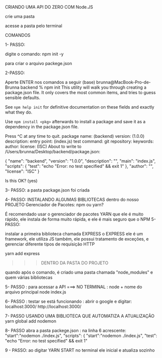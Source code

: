 
CRIANDO UMA API DO ZERO COM Node.JS

crie uma pasta

acesse a pasta pelo terminal

COMANDOS

1- PASSO:

digite o comando: npm init -y

para criar o arquivo packege.json

2-PASSO: 

Aperte ENTER nos comandos a seguir
(base) brunna@MacBook-Pro-de-Brunna backend % npm init 
This utility will walk you through creating a package.json file.
It only covers the most common items, and tries to guess sensible defaults.

See `npm help init` for definitive documentation on these fields
and exactly what they do.

Use `npm install <pkg>` afterwards to install a package and
save it as a dependency in the package.json file.

Press ^C at any time to quit.
package name: (backend) 
version: (1.0.0) 
description: 
entry point: (index.js) 
test command: 
git repository: 
keywords: 
author: 
license: (ISC) 
About to write to /Users/brunna/Desktop/backend/package.json:

{
  "name": "backend",
  "version": "1.0.0",
  "description": "",
  "main": "index.js",
  "scripts": {
    "test": "echo \"Error: no test specified\" && exit 1"
  },
  "author": "",
  "license": "ISC"
}

Is this OK? (yes)

3- PASSO: 
a pasta package.json foi criada

4- PASSO: 
 INSTALANDO ALGUMAS BIBLIOTECAS dentro do nosso PROJETO
Gerenciador de Pacotes: 
npm ou yarn?

É recomendado usar o gerenciador de pacotes YARN que ele é muito rápido, ele instala de forma muito rápida, e ele é mais seguro que o NPM
5- PASSO:

instalar a primeira biblioteca chamada EXPRESS
o EXPRESS ele é um framework, ele utiliza JS também, ele possui tratamento de exceções, e gerenciar diferente tipos de requisição HTTP

yarn add express
>>> DENTRO DA PASTA DO PROJETO

quando após o comando, é criado uma pasta chamada "node_modules" e quem várias bibliotecas

5- PASSO  :
para acessar a API 
===> NO TERMINAL : node + nome do arquivo principal 
node index.js

6- PASSO : 
testar se está funcionando : 
abrir o google e digitar: localhost:3000/
http://localhost:3000/

7- PASSO USANDO UMA BIBLIOTECA QUE AUTOMATIZA A ATUALIZAÇÃO 
yarn global add nodemon

8- PASSO
abra a pasta packege.json :
na linha 6
acrescente:     "start":"nodemon ./index.js", 
"scripts": {
    "start":"nodemon ./index.js", 
    "test": "echo \"Error: no test specified\" && exit 1"


9 - PASSO: 
ao digitar YARN START no terminal ele inicial e atualiza sozinho